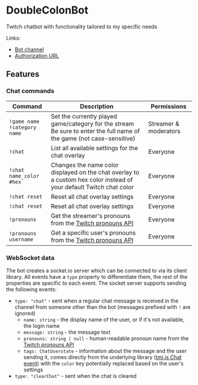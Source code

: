 # DoubleColonBot

Twitch chatbot with functionality tailored to my specific needs

Links:

* [Bot channel](https://twitchbot.djdavid98.art)
* [Authorization URL](https://twitchbot.djdavid98.art/authorize)

## Features

### Chat commands

| Command                          | Description                                                                                                               | Permissions           |
|----------------------------------|---------------------------------------------------------------------------------------------------------------------------|-----------------------|
| `!game name`<br>`!category name` | Set the currently played game/category for the stream<br/>Be sure to enter the full name of the game (not case-sensitive) | Streamer & moderators |
| `!chat`                          | List all available settings for the chat overlay                                                                          | Everyone              |
| `!chat name_color #hex`          | Changes the name color displayed on the chat overlay to a custom hex color instead of your default Twitch chat color      | Everyone              |
| `!chat reset`                    | Reset all chat overlay settings                                                                                           | Everyone              |
| `!chat reset`                    | Reset all chat overlay settings                                                                                           | Everyone              |
| `!pronouns`                      | Get the streamer's pronouns from the [Twitch pronouns API]                                                                | Everyone              |
| `!pronouns username`             | Get a specific user's pronouns from the [Twitch pronouns API]                                                             | Everyone              |

[Twitch pronouns API]: https://pronouns.alejo.io

### WebSocket data

The bot creates a socket.io server which can be connected to via its client library. All events have a `type` property
to differentiate them, the rest of the properties are specific to each event. The socket server supports sending
the following events:

* `type: "chat"` - sent when a regular chat message is received in the channel from someone other than the bot (messages
  prefixed with `!` are ignored)
  * `name: string` - the display name of the user, or if it's not available, the login name
  * `message: string` - the message text
  * `pronouns: string | null` - human-readable pronoun name from the [Twitch pronouns API]
  * `tags: ChatUserstate` - information about the message and the user sending it, comes directly from the underlying
    library ([tmi.js Chat event]) with the `color` key potentially replaced based on the user's settings
* `type: "clearChat"` - sent when the chat is cleared

[tmi.js Chat event]: https://github.com/tmijs/docs/blob/b97a887ff5f09ed9c6e5c522b4745d440e8f5ad6/_posts/v1.4.2/2019-03-03-Events.md#chat
